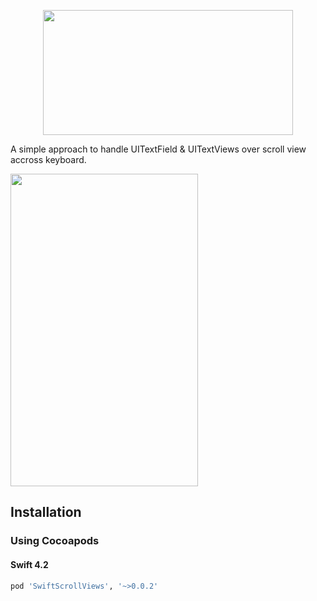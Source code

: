 <p align="center">
  <img width = "400" height = "200" src="https://raw.githubusercontent.com/RAJAMOHAN-S/rajamohan-s.github.io/master/resources/repo_swift_scrollviews/logoimage.png">
</p>
<p>
A simple approach to handle UITextField & UITextViews over scroll view accross keyboard.
</p>
<p align="left">
  <img width = "300" height = "500" src="./images/demo.gif">
</p>

## Installation

### Using Cocoapods
#### Swift 4.2
```ruby
pod 'SwiftScrollViews', '~>0.0.2'
```
